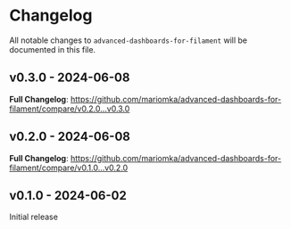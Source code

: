 # Changelog

All notable changes to `advanced-dashboards-for-filament` will be documented in this file.

## v0.3.0 - 2024-06-08

**Full Changelog**: https://github.com/mariomka/advanced-dashboards-for-filament/compare/v0.2.0...v0.3.0

## v0.2.0 - 2024-06-08

**Full Changelog**: https://github.com/mariomka/advanced-dashboards-for-filament/compare/v0.1.0...v0.2.0

## v0.1.0 - 2024-06-02

Initial release
